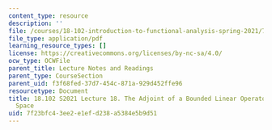 ```yaml
---
content_type: resource
description: ''
file: /courses/18-102-introduction-to-functional-analysis-spring-2021/7f23bfc43ee2e1efd238a5384e5b9d51_MIT18_102s21_lec18.pdf
file_type: application/pdf
learning_resource_types: []
license: https://creativecommons.org/licenses/by-nc-sa/4.0/
ocw_type: OCWFile
parent_title: Lecture Notes and Readings
parent_type: CourseSection
parent_uid: f3f68fed-37d7-454c-871a-929d452ffe96
resourcetype: Document
title: 18.102 S2021 Lecture 18. The Adjoint of a Bounded Linear Operator on a Hilbert
  Space
uid: 7f23bfc4-3ee2-e1ef-d238-a5384e5b9d51
---
```

